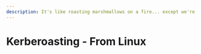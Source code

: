 ```yaml
---
description: It's like roasting marshmallows on a fire... except we're using SPN's instead
---
```


# Kerberoasting - From Linux

